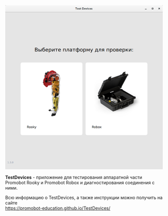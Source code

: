 ![img](/logo.png)

**TestDevices** - приложение для тестирования аппаратной части Promobot Rooky и Promobot Robox и диагностирования соединения с ними.

Всю информацию о TestDevices, а также инструкции можно получить на сайте  
https://promobot-education.github.io/TestDevices/
